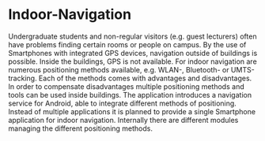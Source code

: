Indoor-Navigation
=================

Undergraduate students and non-regular visitors (e.g. guest lecturers) often have problems finding certain rooms or people on campus. By the use of Smartphones with integrated GPS devices, navigation outside of buildings is possible. Inside the buildings, GPS is not available. For indoor navigation are numerous positioning methods available, e.g. WLAN-, Bluetooth- or UMTS-tracking. Each of the methods comes with advantages and disadvantages. In order to compensate disadvantages multiple positioning methods and tools can be used inside buildings. The application introduces a navigation service for Android, able to integrate different methods of positioning. Instead of multiple applications it is planned to provide a single Smartphone application for indoor navigation. Internally there are different modules managing the different positioning methods.